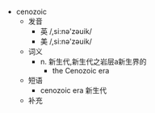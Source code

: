 - cenozoic
  - 发音
    - 英 /,si:nə'zəuik/
    - 美 /,si:nə'zəuik/
  - 词义
    - n. 新生代,新生代之岩层a新生界的
      - the Cenozoic era 
  - 短语
    - cenozoic era 新生代
  - 补充
